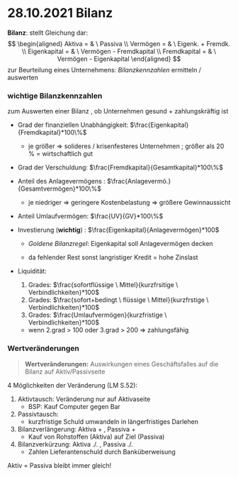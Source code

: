 # 28.10.2021 Bilanz

**Bilanz**: stellt Gleichung dar: 
$$
\begin{aligned}
Aktiva = & \ Passiva \\
Vermögen = &  \ Eigenk. + Fremdk. \\
Eigenkapital = & \ Vermögen - Fremdkapital \\
Fremdkapital = & \ Vermögen - Eigenkapital
\end{aligned}
$$
zur Beurteilung eines Unternehmens: *Bilanzkennzahlen* ermitteln / auswerten

### wichtige Bilanzkennzahlen

zum Auswerten einer Bilanz , ob Unternehmen gesund + zahlungskräftig ist

- Grad der finanziellen Unabhängigkeit: $\frac{Eigenkapital}{Fremdkapital}*100\%$
    -  je größer => solideres / krisenfesteres Unternehmen ; größer als 20 % = wirtschaftlich gut

- Grad der Verschuldung: $\frac{Fremdkapital}{Gesamtkapital}*100\%$

- Anteil des Anlagevermögens : $\frac{Anlagevermö.}{Gesamtvermögen}*100\%$
    - je niedriger =\> geringere Kostenbelastung => größere Gewinnaussicht

- Anteil Umlaufvermögen: $\frac{UV}{GV}*100\%$ 

- Investierung (**wichtig**) : $\frac{Eigenkapital}{Anlagevermögen}*100$ 

    - *Goldene Bilanzregel*: Eigenkapital soll Anlagevermögen decken

    - da fehlender Rest sonst langristiger Kredit = hohe Zinslast

- Liquidität: 

    1. Grades: $\frac{sofortflüssige \ Mittel}{kurzfrsitige \ Verbindlichkeiten}*100$ 
    2. Grades: $\frac{sofort+bedingt \ flüssige \ Mittel}{kurzfrstige \ Verbindlichkeiten}*100$
    3. Grades: $\frac{Umlaufvermögen}{kurzfristige \ Verbindlichkeiten}*100$

    - wenn 2.grad > 100 oder 3.grad > 200 => zahlungsfähig



### Wertveränderungen

> **Wertveränderungen:** Auswirkungen eines Geschäftsfalles auf die Bilanz auf Aktiv/Passivseite

4 Möglichkeiten der Veränderung (LM S.52): 

1. Aktivtausch: Veränderung nur auf Aktivaseite 
    - BSP: Kauf Computer gegen Bar
2. Passivtausch: 
    - kurzfristige Schuld umwandeln in längerfristiges Darlehen
3. Bilanzverlängerung: Aktiva + , Passiva + 
    - Kauf von Rohstoffen (Aktiva) auf Ziel (Passiva)
4. Bilanzverkürzung: Aktiva ./. , Passiva ./.
    - Zahlen Lieferantenschuld durch Banküberweisung

Aktiv = Passiva bleibt immer gleich!

